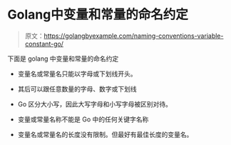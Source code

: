 # Golang中变量和常量的命名约定

> 原文：<https://golangbyexample.com/naming-conventions-variable-constant-go/>

下面是 golang 中变量和常量的命名约定

*   变量名或常量名只能以字母或下划线开头。

*   其后可以跟任意数量的字母、数字或下划线

*   Go 区分大小写，因此大写字母和小写字母被区别对待。

*   变量或常量名称不能是 Go 中的任何关键字名称

*   变量名或常量名的长度没有限制。但最好有最佳长度的变量名。